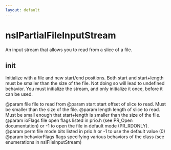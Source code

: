 ```yaml
---
layout: default
---
```


# nsIPartialFileInputStream #

An input stream that allows you to read from a slice of a file.


## init ##

Initialize with a file and new start/end positions. Both start and
start+length must be smaller than the size of the file. Not doing so
will lead to undefined behavior.
You must initialize the stream, and only initialize it once, before it
can be used.

@param file          file to read from
@param start         start offset of slice to read. Must be smaller
                     than the size of the file.
@param length        length of slice to read. Must be small enough that
                     start+length is smaller than the size of the file.
@param ioFlags       file open flags listed in prio.h (see
                     PR_Open documentation) or -1 to open the
                     file in default mode (PR_RDONLY).
@param perm          file mode bits listed in prio.h or -1 to
                     use the default value (0)
@param behaviorFlags flags specifying various behaviors of the class
       (see enumerations in nsIFileInputStream)

